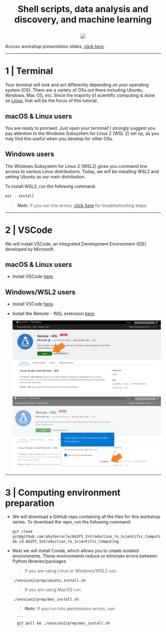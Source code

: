 # <p align="center">Shell scripts, data analysis and discovery, and machine learning</p>

<p align="center"><img src="../images/AdobeStock_125371270.jpeg" height="400"></p>

*Access workshop presentation slides, [click here](https://docs.google.com/presentation/d/1Y4swyDQcESyIEI9Egz3urjTbgS2qDGoaIiKeBVvFsrY/edit?usp=sharing).*

---

# 1 | Terminal

Your terminal will look and act differently depending on your operating system (OS). There are a variety of OSs out there including Ubuntu, Windows, Mac OS, etc. Since the majority of scientific computing is done on [Linux](https://www.linux.org/), that will be the focus of this tutorial. 

## macOS & Linux users

You are ready to proceed. Just open your terminal! I strongly suggest you pay attention to the Windows Subsystem for Linux 2 (WSL 2) set up, as you may find this useful when you develop for other OSs. 

## Windows users

The Windows Subsystem for Linux 2 (WSL2) gives you command line access to various Linux distributions. Today, we will be installing WSL2 and setting Ubuntu as our main distribution. 

To install WSL2, run the following command:

```powershell
wsl --install
```

>***Note***: If you run into errors, [click here](https://github.com/phytooracle/ASEMS_Workshop/blob/main/session2/troubleshooting.md) for troubleshooting steps.

---

# 2 | VSCode

We will install VSCode, an Integrated Development Environment (IDE) developed by Microsoft.

## macOS & Linux users

* Install VSCode [here](https://code.visualstudio.com/download).

## Windows/WSL2 users

* Install VSCode [here](https://code.visualstudio.com/download).
* Install the Remote - WSL extension [here](https://marketplace.visualstudio.com/items?itemName=ms-vscode-remote.remote-wsl).
   
    ![](/images/wsl_extension.png)

    ![](/images/wsl_extension_accept.png)

---

# 3 | Computing environment preparation 

* We will download a GitHub repo containing all the files for this workshop series. To download the repo, run the following command:

    ```
    git clone git@github.com:phytooracle/AG2PI_Introduction_to_Scientific_Computing.git && cd AG2PI_Introduction_to_Scientific_Computing
    ```

* Next we will install Conda, which allows you to create isolated environments. These environments reduce or eliminate errors between Python libraries/packages.

    > If you are using Linux or Windows/WSL2 run:

    ```
    ./session2/prep/ubuntu_install.sh
    ```

    > If you are using MacOS run: 

    ```
    ./session2/prep/mac_install.sh
    ```
    
    >***Note***: If you run into permissions errors, run: 

        ```
        git pull && ./session2/prep/mac_install.sh
        ```
